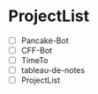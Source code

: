 # ProjectList


- [ ] Pancake-Bot
- [ ] CFF-Bot
- [ ] TimeTo
- [ ] tableau-de-notes
- [ ] ProjectList
